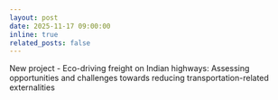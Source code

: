 ```yaml
---
layout: post
date: 2025-11-17 09:00:00
inline: true
related_posts: false
---
```


New project - Eco-driving freight on Indian highways: Assessing opportunities and challenges towards reducing transportation-related externalities

